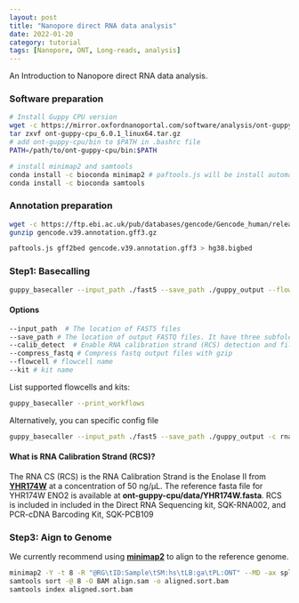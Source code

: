 ```yaml
---
layout: post
title: "Nanopore direct RNA data analysis"
date: 2022-01-20
category: tutorial
tags: [Nanopore, ONT, Long-reads, analysis]
---
```


An Introduction to Nanopore direct RNA data analysis.

<!--more-->

### Software preparation

```bash
# Install Guppy CPU version
wget -c https://mirror.oxfordnanoportal.com/software/analysis/ont-guppy-cpu_6.0.1_linux64.tar.gz
tar zxvf ont-guppy-cpu_6.0.1_linux64.tar.gz
# add ont-guppy-cpu/bin to $PATH in .bashrc file
PATH=/path/to/ont-guppy-cpu/bin:$PATH

# install minimap2 and samtools
conda install -c bioconda minimap2 # paftools.js will be install automatically.
conda install -c bioconda samtools
```

### Annotation preparation
```bash
wget -c https://ftp.ebi.ac.uk/pub/databases/gencode/Gencode_human/release_39/gencode.v39.annotation.gff3.gz
gunzip gencode.v39.annotation.gff3.gz

paftools.js gff2bed gencode.v39.annotation.gff3 > hg38.bigbed
```

### Step1: Basecalling

```bash
guppy_basecaller --input_path ./fast5 --save_path ./guppy_output --flowcell FLO-MIN106 --kit SQK-RNA002 --calib_detect --num_callers 16 --cpu_threads_per_caller 8 --client_id 300 --compress_fastq
```

#### Options 
```bash
--input_path  # The location of FAST5 files
--save_path # The location of output FASTQ files. It have three subfolders (pass, fail, and calibration_strands).
--calib_detect  # Enable RNA calibration strand (RCS) detection and filtering.
--compress_fastq # Compress fastq output files with gzip
--flowcell # flowcell name
--kit # kit name
```

List supported flowcells and kits:
```bash
guppy_basecaller --print_workflows
```
Alternatively, you can specific config file

```bash
guppy_basecaller --input_path ./fast5 --save_path ./guppy_output -c rna_r9.4.1_70bps_hac --calib_detect --num_callers 16 --cpu_threads_per_caller 8 --client_id 300 --compress_fastq
```

#### What is RNA Calibration Strand (RCS)?
The RNA CS (RCS) is the RNA Calibration Strand is the Enolase II from [__YHR174W__](http://useast.ensembl.org/Saccharomyces_cerevisiae/Gene/Summary?g=YHR174W;r=VIII:451327-452640;t=YHR174W_mRNA) at a concentration of 50 ng/μL. The reference fasta file for YHR174W ENO2 is available at __ont-guppy-cpu/data/YHR174W.fasta__.
RCS is included in included in the Direct RNA Sequencing kit, SQK-RNA002, and PCR-cDNA Barcoding Kit, SQK-PCB109

### Step3: Aign to Genome
We currently recommend using [__minimap2__](https://github.com/lh3/minimap2) to align to the reference genome.

```bash
minimap2 -Y -t 8 -R "@RG\tID:Sample\tSM:hs\tLB:ga\tPL:ONT" --MD -ax splice -uf -k14 --junc-bed hg38.bigbed hg38.fasta sample.fastq > aligned.sam
samtools sort -@ 8 -O BAM align.sam -o aligned.sort.bam
samtools index aligned.sort.bam
```


